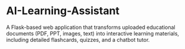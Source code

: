 # AI-Learning-Assistant
A Flask-based web application that transforms uploaded educational documents (PDF, PPT, images, text) into interactive learning materials, including detailed flashcards, quizzes, and a chatbot tutor.
